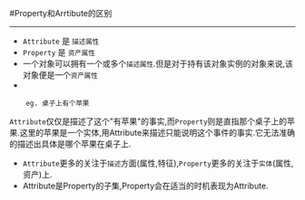 #Property和Arrtibute的区别

---

* `Attribute` 是 `描述属性`
* `Property` 是 `资产属性`
* 一个对象可以拥有一个或多个`描述属性`.但是对于持有该对象实例的对象来说,该对象便是一个`资产属性`
* 

		eg. 桌子上有个苹果
		
  `Attribute`仅仅是描述了这个"有苹果"的事实,而`Property`则是直指那个桌子上的苹果.这里的苹果是一个实体,用Attribute来描述只能说明这个事件的事实.它无法准确的描述出具体是哪个苹果在桌子上.
* `Attribute`更多的关注于`描述`方面(属性,特征),`Property`更多的关注于`实体`(属性,资产)上.
* Attribute是Property的子集,Property会在适当的时机表现为Attribute.